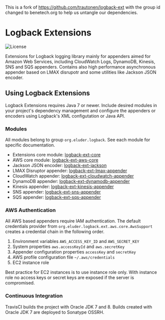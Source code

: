 This is a fork of https://github.com/trautonen/logback-ext with the group id changed to benetech.org to help us untangle our dependencies.

Logback Extensions
==================

![License](https://img.shields.io/github/license/trautonen/logback-ext.svg?style=flat-square)

Extensions for Logback logging library mainly for appenders aimed for Amazon Web Services,
including CloudWatch Logs, DynamoDB, Kinesis, SNS and SQS appenders. Contains also high
performance asynchronous appender based on LMAX disrupotr and some utilities like Jackson JSON
encoder.


## Using Logback Extensions

Logback Extensions requires Java 7 or newer. Include desired modules in your project's
dependency management and configure the appenders or encoders using Logback's XML configutation
or Java API.


### Modules

All modules belong to group `org.eluder.logback`. See each module for specific documentation.

* Extensions core module: [logback-ext-core](logback-ext-core/)
* AWS core module: [logback-ext-aws-core](logback-ext-aws-core/)
* Jackson JSON encoder: [logback-ext-jackson](logback-ext-jackson/)
* LMAX Disruptor appender: [logback-ext-lmax-appender](logback-ext-lmax-appender/)
* CloudWatch appender: [logback-ext-cloudwatch-appender](logback-ext-cloudwatch-appender/)
* DynamoDB appender: [logback-ext-dynamodb-appender](logback-ext-dynamodb-appender/)
* Kinesis appender: [logback-ext-kinesis-appender](logback-ext-kinesis-appender/)
* SNS appender: [logback-ext-sns-appender](logback-ext-sns-appender/)
* SQS appender: [logback-ext-sqs-appender](logback-ext-sqs-appender/)


### AWS Authentication

All AWS based appenders require IAM authentication. The default credentials provider from
`org.eluder.logback.ext.aws.core.AwsSupport` creates a credential chain in the following order.

1. Environment variables `AWS_ACCESS_KEY_ID` and `AWS_SECRET_KEY`
2. System properties `aws.accessKeyId` and `aws.secretKey`
3. Appender configuration properties `accessKey` and `secretKey`
4. AWS profile configuration file `~/.aws/credentials`
5. EC2 instance role

Best practice for EC2 instances is to use instance role only. With instance role no access keys or
secret keys are exposed if the server is compromised.


### Continuous Integration

TravisCI builds the project with Oracle JDK 7 and 8. Builds created with Oracle JDK 7 are deployed
to Sonatype OSSRH.
